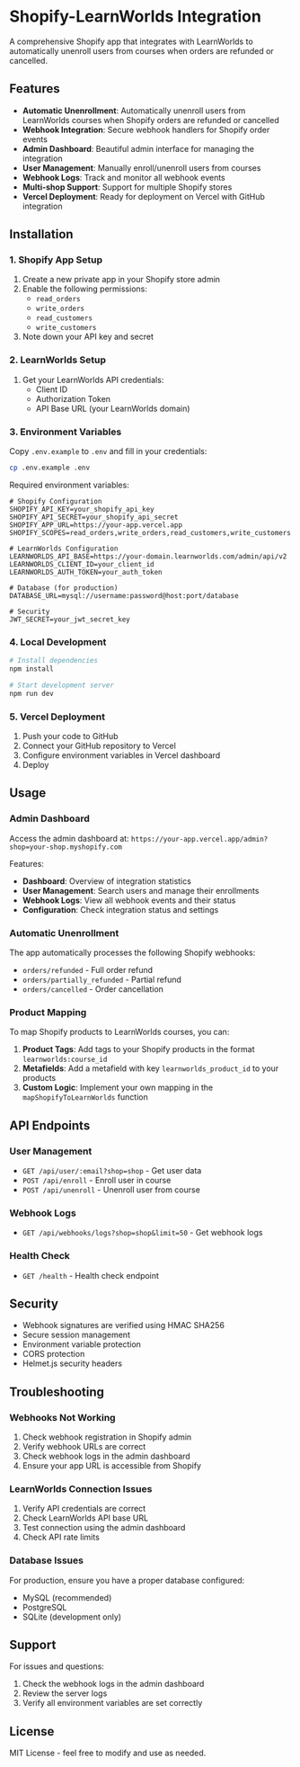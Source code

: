# Shopify-LearnWorlds Integration

A comprehensive Shopify app that integrates with LearnWorlds to automatically unenroll users from courses when orders are refunded or cancelled.

## Features

- **Automatic Unenrollment**: Automatically unenroll users from LearnWorlds courses when Shopify orders are refunded or cancelled
- **Webhook Integration**: Secure webhook handlers for Shopify order events
- **Admin Dashboard**: Beautiful admin interface for managing the integration
- **User Management**: Manually enroll/unenroll users from courses
- **Webhook Logs**: Track and monitor all webhook events
- **Multi-shop Support**: Support for multiple Shopify stores
- **Vercel Deployment**: Ready for deployment on Vercel with GitHub integration

## Installation

### 1. Shopify App Setup

1. Create a new private app in your Shopify store admin
2. Enable the following permissions:
   - `read_orders`
   - `write_orders`
   - `read_customers`
   - `write_customers`
3. Note down your API key and secret

### 2. LearnWorlds Setup

1. Get your LearnWorlds API credentials:
   - Client ID
   - Authorization Token
   - API Base URL (your LearnWorlds domain)

### 3. Environment Variables

Copy `.env.example` to `.env` and fill in your credentials:

```bash
cp .env.example .env
```

Required environment variables:

```env
# Shopify Configuration
SHOPIFY_API_KEY=your_shopify_api_key
SHOPIFY_API_SECRET=your_shopify_api_secret
SHOPIFY_APP_URL=https://your-app.vercel.app
SHOPIFY_SCOPES=read_orders,write_orders,read_customers,write_customers

# LearnWorlds Configuration
LEARNWORLDS_API_BASE=https://your-domain.learnworlds.com/admin/api/v2
LEARNWORLDS_CLIENT_ID=your_client_id
LEARNWORLDS_AUTH_TOKEN=your_auth_token

# Database (for production)
DATABASE_URL=mysql://username:password@host:port/database

# Security
JWT_SECRET=your_jwt_secret_key
```

### 4. Local Development

```bash
# Install dependencies
npm install

# Start development server
npm run dev
```

### 5. Vercel Deployment

1. Push your code to GitHub
2. Connect your GitHub repository to Vercel
3. Configure environment variables in Vercel dashboard
4. Deploy

## Usage

### Admin Dashboard

Access the admin dashboard at: `https://your-app.vercel.app/admin?shop=your-shop.myshopify.com`

Features:
- **Dashboard**: Overview of integration statistics
- **User Management**: Search users and manage their enrollments
- **Webhook Logs**: View all webhook events and their status
- **Configuration**: Check integration status and settings

### Automatic Unenrollment

The app automatically processes the following Shopify webhooks:

- `orders/refunded` - Full order refund
- `orders/partially_refunded` - Partial refund
- `orders/cancelled` - Order cancellation

### Product Mapping

To map Shopify products to LearnWorlds courses, you can:

1. **Product Tags**: Add tags to your Shopify products in the format `learnworlds:course_id`
2. **Metafields**: Add a metafield with key `learnworlds_product_id` to your products
3. **Custom Logic**: Implement your own mapping in the `mapShopifyToLearnWorlds` function

## API Endpoints

### User Management
- `GET /api/user/:email?shop=shop` - Get user data
- `POST /api/enroll` - Enroll user in course
- `POST /api/unenroll` - Unenroll user from course

### Webhook Logs
- `GET /api/webhooks/logs?shop=shop&limit=50` - Get webhook logs

### Health Check
- `GET /health` - Health check endpoint

## Security

- Webhook signatures are verified using HMAC SHA256
- Secure session management
- Environment variable protection
- CORS protection
- Helmet.js security headers

## Troubleshooting

### Webhooks Not Working

1. Check webhook registration in Shopify admin
2. Verify webhook URLs are correct
3. Check webhook logs in the admin dashboard
4. Ensure your app URL is accessible from Shopify

### LearnWorlds Connection Issues

1. Verify API credentials are correct
2. Check LearnWorlds API base URL
3. Test connection using the admin dashboard
4. Check API rate limits

### Database Issues

For production, ensure you have a proper database configured:
- MySQL (recommended)
- PostgreSQL
- SQLite (development only)

## Support

For issues and questions:
1. Check the webhook logs in the admin dashboard
2. Review the server logs
3. Verify all environment variables are set correctly

## License

MIT License - feel free to modify and use as needed.